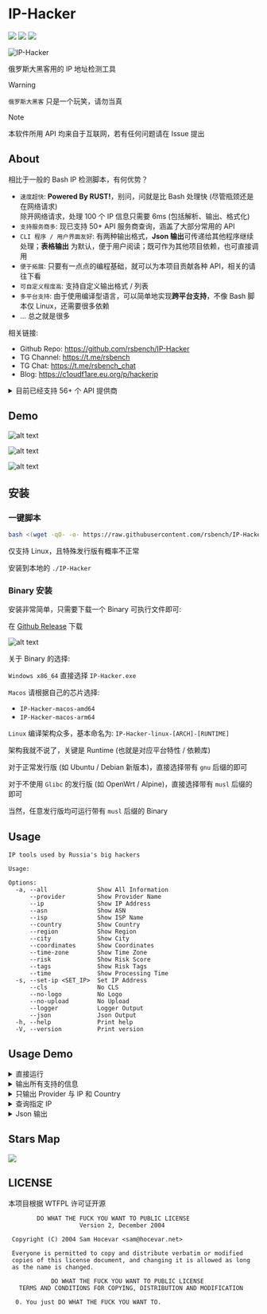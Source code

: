# IP-Hacker

![](https://hitscounter.dev/api/hit?url=https%3A%2F%2Fgithub.com%2Frsbench%2Frsbench&label=&icon=github&color=%23160d27) ![](https://img.shields.io/crates/v/IP-Hacker) ![](https://tokei.rs/b1/github/rsbench/IP-Hacker)

![IP-Hacker](https://socialify.git.ci/rsbench/IP-Hacker/image?description=1&forks=1&issues=1&language=1&name=1&owner=1&pulls=1&stargazers=1&theme=Dark)

俄罗斯大黑客用的 IP 地址检测工具

> [!WARNING]
> `俄罗斯大黑客` 只是一个玩笑，请勿当真

> [!NOTE]
> 本软件所用 API 均来自于互联网，若有任何问题请在 Issue 提出

## About

相比于一般的 Bash IP 检测脚本，有何优势？

- `速度超快`: **Powered By RUST!**，别问，问就是比 Bash 处理快 (尽管瓶颈还是在网络请求) \
  除开网络请求，处理 100 个 IP 信息只需要 6ms (包括解析、输出、格式化)
- `支持服务商多`: 现已支持 50+ API 服务商查询，涵盖了大部分常用的 API
- `CLI 程序 / 用户界面友好`: 有两种输出格式，**Json 输出**可传递给其他程序继续处理；**表格输出**
  为默认，便于用户阅读；既可作为其他项目依赖，也可直接调用
- `便于拓展`: 只要有一点点的编程基础，就可以为本项目贡献各种 API，相关的请往下看
- `可自定义程度高`: 支持自定义输出格式 / 列表
- `多平台支持`: 由于使用编译型语言，可以简单地实现**跨平台支持**，不像 Bash 脚本仅 Linux，还需要很多依赖
- ... 总之就是很多

相关链接:

- Github Repo: <https://github.com/rsbench/IP-Hacker>
- TG Channel: <https://t.me/rsbench>
- TG Chat: <https://t.me/rsbench_chat>
- Blog: https://c1oudf1are.eu.org/p/hackerip

<details>
  <summary>目前已经支持 56+ 个 API 提供商</summary>

- abstractapi.com
- airvpn.org
- apiip.net
- apilayer.com
- apip.cc
- Baidu
- biantailajiao.com
- Bilibili
- Cloudflare
- cz88.net
- dashi.163.com
- db-ip.com
- freeaiapi.com
- groapify.com
- geoplugin.net
- hsselite.com
- httpbin.org
- ip2location.io
- ip125.com
- ip233.cn
- ip234.in
- ip-api.com
- ipcheck.ing
- ipcheck.ing Maxmind
- iplark.com Digital Element
- iplark.com Ip-Api
- iplark.com IpData
- iplark.com IpStack
- iplark.com Maxmind
- iplark.com Moe
- iplark.com Moon
- ip.sb
- ipapi.co
- ipapi.is
- ipbase.com
- ipdata.co
- ipgeolocation.io
- ipinfo.io
- ipip.net
- ipleak.net
- iplocation.net
- ipquery.io
- ipw.cn
- ipwho.is
- ipwhois.app
- itdog.cn
- keycdn.com
- maptiler.com
- meituan.com
- mullvad.net
- myip.la
- myip.wtf
- nameless13.xyz
- qq.com
- realip.cc
- reallyfreegeoip.org
- taobao.com
- vvhan.com

</details>

## Demo

![alt text](<https://53e534f.webp.li/p/hackerip/2025-06-24 04-49-49.gif>)

![alt text](https://53e534f.webp.li/p/hackerip/image.png)

![alt text](https://53e534f.webp.li/p/hackerip/image-1.png)

## 安装

### 一键脚本

```bash
bash <(wget -qO- -o- https://raw.githubusercontent.com/rsbench/IP-Hacker/refs/heads/main/install.sh)
```

仅支持 Linux，且特殊发行版有概率不正常

安装到本地的 `./IP-Hacker`

### Binary 安装

安装非常简单，只需要下载一个 Binary 可执行文件即可:

在 [Github Release](https://github.com/rsbench/IP-Hacker/releases/tag/latest) 下载

![alt text](https://53e534f.webp.li/p/hackerip/image-2.png)

关于 Binary 的选择:

`Windows x86_64` 直接选择 `IP-Hacker.exe`

`Macos` 请根据自己的芯片选择:

- `IP-Hacker-macos-amd64`
- `IP-Hacker-macos-arm64`

`Linux` 编译架构众多，基本命名为: `IP-Hacker-linux-[ARCH]-[RUNTIME]`

架构我就不说了，关键是 Runtime (也就是对应平台特性 / 依赖库)

对于正常发行版 (如 Ubuntu / Debian 新版本)，直接选择带有 `gnu` 后缀的即可

对于不使用 `Glibc` 的发行版 (如 OpenWrt / Alpine)，直接选择带有 `musl` 后缀的即可

当然，任意发行版均可运行带有 `musl` 后缀的 Binary

## Usage

```
IP tools used by Russia's big hackers

Usage: 

Options:
  -a, --all              Show All Information
      --provider         Show Provider Name
      --ip               Show IP Address
      --asn              Show ASN
      --isp              Show ISP Name
      --country          Show Country
      --region           Show Region
      --city             Show City
      --coordinates      Show Coordinates
      --time-zone        Show Time Zone
      --risk             Show Risk Score
      --tags             Show Risk Tags
      --time             Show Processing Time
  -s, --set-ip <SET_IP>  Set IP Address
      --cls              No CLS
      --no-logo          No Logo
      --no-upload        No Upload
      --logger           Logger Output
      --json             Json Output
  -h, --help             Print help
  -V, --version          Print version
```

## Usage Demo

<details>
  <summary>直接运行</summary>

  ```bash
  ./IP-Hacker
  ```

![RIwPKKnQ3WNR5ZkEsc0sXTEgBPBXuhFZ.webp](https://www.nodeimage.com/i/9617/RIwPKKnQ3WNR5ZkEsc0sXTEgBPBXuhFZ.png)

</details>

<details>
  <summary>输出所有支持的信息</summary>

  ```bash
  ./IP-Hacker --all
  ```

![GNZSriny3WNR5bdCsc0sxIfaCZ0DjPnX.webp](https://www.nodeimage.com/i/9617/GNZSriny3WNR5bdCsc0sxIfaCZ0DjPnX.png)

</details>

<details>
  <summary>只输出 Provider 与 IP 和 Country</summary>

> [!TIP]
> 还有更多的搭配，请自行尝试

  ```bash
  ./IP-Hacker --provider --ip --country
  ```

![e2mVtKn13WNR5Zl9sc0smZwcLEFT92xw.webp](https://www.nodeimage.com/i/9617/e2mVtKn13WNR5Zl9sc0smZwcLEFT92xw.png)

</details>

<details>
  <summary>查询指定 IP</summary>

  ```bash
  ./IP-Hacker --set-ip 11.45.1.4
  ```

![IYeSaXnp3WNR5YfFsc0sIxtpkPjBXReA.webp](https://www.nodeimage.com/i/9617/IYeSaXnp3WNR5YfFsc0sIxtpkPjBXReA.png)

</details>

<details>
  <summary>Json 输出</summary>

  ```bash
  ./IP-Hacker --json | jq
  ```

![R1b4zpnR3WNR5WiGsc0s4UXMlVEG3NXV.webp](https://www.nodeimage.com/i/9617/R1b4zpnR3WNR5WiGsc0s4UXMlVEG3NXV.png)

输出过多，仅截取部分

</details>

## Stars Map

![](https://starchart.cc/rsbench/IP-Hacker.svg)

## LICENSE

本项目根据 WTFPL 许可证开源

```
        DO WHAT THE FUCK YOU WANT TO PUBLIC LICENSE 
                    Version 2, December 2004 

 Copyright (C) 2004 Sam Hocevar <sam@hocevar.net> 

 Everyone is permitted to copy and distribute verbatim or modified 
 copies of this license document, and changing it is allowed as long 
 as the name is changed. 

            DO WHAT THE FUCK YOU WANT TO PUBLIC LICENSE 
   TERMS AND CONDITIONS FOR COPYING, DISTRIBUTION AND MODIFICATION 

  0. You just DO WHAT THE FUCK YOU WANT TO.
```
